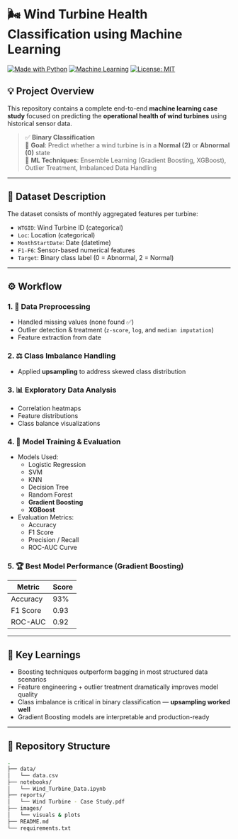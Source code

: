 # 🌬️ Wind Turbine Health Classification using Machine Learning

[![Made with Python](https://img.shields.io/badge/Made%20with-Python-1f425f.svg)](https://www.python.org/)
[![Machine Learning](https://img.shields.io/badge/Machine%20Learning-GradientBoosting-brightgreen)]()
[![License: MIT](https://img.shields.io/badge/License-MIT-yellow.svg)](https://opensource.org/licenses/MIT)

## 💡 Project Overview

This repository contains a complete end-to-end **machine learning case study** focused on predicting the **operational health of wind turbines** using historical sensor data.

> ✅ **Binary Classification**  
> 🎯 **Goal**: Predict whether a wind turbine is in a **Normal (2)** or **Abnormal (0)** state  
> 🧠 **ML Techniques**: Ensemble Learning (Gradient Boosting, XGBoost), Outlier Treatment, Imbalanced Data Handling

---

## 📁 Dataset Description

The dataset consists of monthly aggregated features per turbine:
- `WTGID`: Wind Turbine ID (categorical)
- `Loc`: Location (categorical)
- `MonthStartDate`: Date (datetime)
- `F1-F6`: Sensor-based numerical features
- `Target`: Binary class label (0 = Abnormal, 2 = Normal)

---

## ⚙️ Workflow

### 1. 🧹 Data Preprocessing
- Handled missing values (none found ✅)
- Outlier detection & treatment (`z-score`, `log`, and `median imputation`)
- Feature extraction from date

### 2. ⚖️ Class Imbalance Handling
- Applied **upsampling** to address skewed class distribution

### 3. 📊 Exploratory Data Analysis
- Correlation heatmaps
- Feature distributions
- Class balance visualizations

### 4. 🤖 Model Training & Evaluation
- Models Used:
  - Logistic Regression
  - SVM
  - KNN
  - Decision Tree
  - Random Forest
  - **Gradient Boosting**
  - **XGBoost**
- Evaluation Metrics:
  - Accuracy
  - F1 Score
  - Precision / Recall
  - ROC-AUC Curve

### 5. 🏆 Best Model Performance (Gradient Boosting)
| Metric       | Score |
|--------------|-------|
| Accuracy     | 93%   |
| F1 Score     | 0.93  |
| ROC-AUC      | 0.92  |

---

## 📌 Key Learnings

- Boosting techniques outperform bagging in most structured data scenarios
- Feature engineering + outlier treatment dramatically improves model quality
- Class imbalance is critical in binary classification — **upsampling worked well**
- Gradient Boosting models are interpretable and production-ready

---

## 📁 Repository Structure

```bash
.
├── data/
│   └── data.csv
├── notebooks/
│   └── Wind_Turbine_Data.ipynb
├── reports/
│   └── Wind Turbine - Case Study.pdf
├── images/
│   └── visuals & plots
├── README.md
└── requirements.txt
